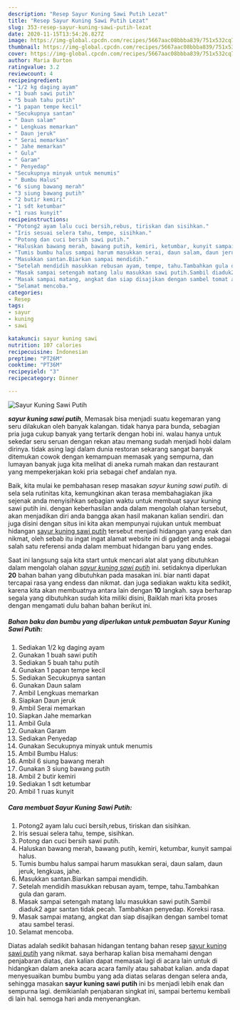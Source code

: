 ```yaml
---
description: "Resep Sayur Kuning Sawi Putih Lezat"
title: "Resep Sayur Kuning Sawi Putih Lezat"
slug: 353-resep-sayur-kuning-sawi-putih-lezat
date: 2020-11-15T13:54:26.827Z
image: https://img-global.cpcdn.com/recipes/5667aac08bbba839/751x532cq70/sayur-kuning-sawi-putih-foto-resep-utama.jpg
thumbnail: https://img-global.cpcdn.com/recipes/5667aac08bbba839/751x532cq70/sayur-kuning-sawi-putih-foto-resep-utama.jpg
cover: https://img-global.cpcdn.com/recipes/5667aac08bbba839/751x532cq70/sayur-kuning-sawi-putih-foto-resep-utama.jpg
author: Maria Burton
ratingvalue: 3.2
reviewcount: 4
recipeingredient:
- "1/2 kg daging ayam"
- "1 buah sawi putih"
- "5 buah tahu putih"
- "1 papan tempe kecil"
- "Secukupnya santan"
- " Daun salam"
- " Lengkuas memarkan"
- " Daun jeruk"
- " Serai memarkan"
- " Jahe memarkan"
- " Gula"
- " Garam"
- " Penyedap"
- "Secukupnya minyak untuk menumis"
- " Bumbu Halus"
- "6 siung bawang merah"
- "3 siung bawang putih"
- "2 butir kemiri"
- "1 sdt ketumbar"
- "1 ruas kunyit"
recipeinstructions:
- "Potong2 ayam lalu cuci bersih,rebus, tiriskan dan sisihkan."
- "Iris sesuai selera tahu, tempe, sisihkan."
- "Potong dan cuci bersih sawi putih."
- "Haluskan bawang merah, bawang putih, kemiri, ketumbar, kunyit sampai halus."
- "Tumis bumbu halus sampai harum masukkan serai, daun salam, daun jeruk, lengkuas, jahe."
- "Masukkan santan.Biarkan sampai mendidih."
- "Setelah mendidih masukkan rebusan ayam, tempe, tahu.Tambahkan gula dan garam."
- "Masak sampai setengah matang lalu masukkan sawi putih.Sambil diaduk2 agar santan tidak pecah. Tambahkan penyedap. Koreksi rasa."
- "Masak sampai matang, angkat dan siap disajikan dengan sambel tomat atau sambel terasi."
- "Selamat mencoba."
categories:
- Resep
tags:
- sayur
- kuning
- sawi

katakunci: sayur kuning sawi 
nutrition: 107 calories
recipecuisine: Indonesian
preptime: "PT26M"
cooktime: "PT36M"
recipeyield: "3"
recipecategory: Dinner

---
```



![Sayur Kuning Sawi Putih](https://img-global.cpcdn.com/recipes/5667aac08bbba839/751x532cq70/sayur-kuning-sawi-putih-foto-resep-utama.jpg)

<b><i>sayur kuning sawi putih</i></b>, Memasak bisa menjadi suatu kegemaran yang seru dilakukan oleh banyak kalangan. tidak hanya para bunda, sebagian pria juga cukup banyak yang tertarik dengan hobi ini. walau hanya untuk sekedar seru seruan dengan rekan atau memang sudah menjadi hobi dalam dirinya. tidak asing lagi dalam dunia restoran sekarang sangat banyak ditemukan cowok dengan kemampuan memasak yang sempurna, dan lumayan banyak juga kita melihat di aneka rumah makan dan restaurant yang mempekerjakan koki pria sebagai chef andalan nya.

Baik, kita mulai ke pembahasan resep masakan <i>sayur kuning sawi putih</i>. di sela sela rutinitas kita, kemungkinan akan terasa membahagiakan jika sejenak anda menyisihkan sebagian waktu untuk membuat sayur kuning sawi putih ini. dengan keberhasilan anda dalam mengolah olahan tersebut, akan menjadikan diri anda bangga akan hasil makanan kalian sendiri. dan juga disini dengan situs ini kita akan mempunyai rujukan untuk membuat hidangan <u>sayur kuning sawi putih</u> tersebut menjadi hidangan yang enak dan nikmat, oleh sebab itu ingat ingat alamat website ini di gadget anda sebagai salah satu referensi anda dalam membuat hidangan baru yang endes.




Saat ini langsung saja kita start untuk mencari alat alat yang dibutuhkan dalam mengolah olahan <u><i>sayur kuning sawi putih</i></u> ini. setidaknya diperlukan <b>20</b> bahan bahan yang dibutuhkan pada masakan ini. biar nanti dapat tercapai rasa yang endess dan nikmat. dan juga sediakan waktu kita sedikit, karena kita akan membuatnya antara lain dengan <b>10</b> langkah. saya berharap segala yang dibutuhkan sudah kita miliki disini, Baiklah mari kita proses dengan mengamati dulu bahan bahan berikut ini.

<!--inarticleads1-->

##### Bahan baku dan bumbu yang diperlukan untuk pembuatan Sayur Kuning Sawi Putih:

1. Sediakan 1/2 kg daging ayam
1. Gunakan 1 buah sawi putih
1. Sediakan 5 buah tahu putih
1. Gunakan 1 papan tempe kecil
1. Sediakan Secukupnya santan
1. Gunakan  Daun salam
1. Ambil  Lengkuas memarkan
1. Siapkan  Daun jeruk
1. Ambil  Serai memarkan
1. Siapkan  Jahe memarkan
1. Ambil  Gula
1. Gunakan  Garam
1. Sediakan  Penyedap
1. Gunakan Secukupnya minyak untuk menumis
1. Ambil  Bumbu Halus:
1. Ambil 6 siung bawang merah
1. Gunakan 3 siung bawang putih
1. Ambil 2 butir kemiri
1. Sediakan 1 sdt ketumbar
1. Ambil 1 ruas kunyit




<!--inarticleads2-->

##### Cara membuat Sayur Kuning Sawi Putih:

1. Potong2 ayam lalu cuci bersih,rebus, tiriskan dan sisihkan.
1. Iris sesuai selera tahu, tempe, sisihkan.
1. Potong dan cuci bersih sawi putih.
1. Haluskan bawang merah, bawang putih, kemiri, ketumbar, kunyit sampai halus.
1. Tumis bumbu halus sampai harum masukkan serai, daun salam, daun jeruk, lengkuas, jahe.
1. Masukkan santan.Biarkan sampai mendidih.
1. Setelah mendidih masukkan rebusan ayam, tempe, tahu.Tambahkan gula dan garam.
1. Masak sampai setengah matang lalu masukkan sawi putih.Sambil diaduk2 agar santan tidak pecah. Tambahkan penyedap. Koreksi rasa.
1. Masak sampai matang, angkat dan siap disajikan dengan sambel tomat atau sambel terasi.
1. Selamat mencoba.




Diatas adalah sedikit bahasan hidangan tentang bahan resep <u>sayur kuning sawi putih</u> yang nikmat. saya berharap kalian bisa memahami dengan penjabaran diatas, dan kalian dapat memasak lagi di acara lain untuk di hidangkan dalam aneka acara acara family atau sahabat kalian. anda dapat menyesuaikan bumbu bumbu yang ada diatas selaras dengan selera anda, sehingga masakan <b>sayur kuning sawi putih</b> ini bs menjadi lebih enak dan sempurna lagi. demikianlah penjabaran singkat ini, sampai bertemu kembali di lain hal. semoga hari anda menyenangkan.
